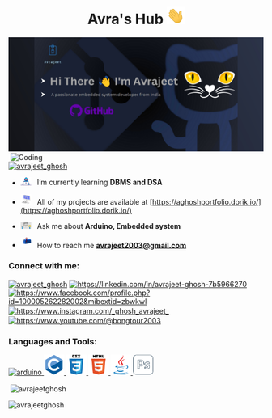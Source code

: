 
<h1 align="center">Avra's Hub  <img src="Ani.gif" width="35"> </h1>
<img src="Edit.jpg" alt="">
<img align="right" alt="Coding" width="500" src="https://user-images.githubusercontent.com/74038190/225813708-98b745f2-7d22-48cf-9150-083f1b00d6c9.gif" width="500">
<br><br>
<a href="https://twitter.com/avrajeet_ghosh" target="blank"><img src="https://img.shields.io/twitter/follow/avrajeet_ghosh?logo=twitter&style=for-the-badge" alt="avrajeet_ghosh" /></a>

- <img src="developer.gif"  width="21" />&nbsp;&nbsp; I’m currently learning **DBMS and DSA**

- <img src="laptop.gif"  width="21" />&nbsp;&nbsp; All of my projects are available at [https://aghoshportfolio.dorik.io/](https://aghoshportfolio.dorik.io/)

- <img src="lightning.gif"  width="21" />&nbsp;&nbsp; Ask me about **Arduino, Embedded system**

- <img src="letterbox.gif"  width="21" />&nbsp;&nbsp; How to reach me **avrajeet2003@gmail.com**

<h3 align="left">Connect with me:</h3>
<p align="left">
<a href="https://twitter.com/avrajeet_ghosh" target="blank"><img align="center" src="https://raw.githubusercontent.com/rahuldkjain/github-profile-readme-generator/master/src/images/icons/Social/twitter.svg" alt="avrajeet_ghosh" height="30" width="40" /></a>
<a href="https://linkedin.com/in/https://linkedin.com/in/avrajeet-ghosh-7b5966270" target="blank"><img align="center" src="https://raw.githubusercontent.com/rahuldkjain/github-profile-readme-generator/master/src/images/icons/Social/linked-in-alt.svg" alt="https://linkedin.com/in/avrajeet-ghosh-7b5966270" height="30" width="40" /></a>
<a href="https://fb.com/https://www.facebook.com/profile.php?id=100005262282002&mibextid=zbwkwl" target="blank"><img align="center" src="https://raw.githubusercontent.com/rahuldkjain/github-profile-readme-generator/master/src/images/icons/Social/facebook.svg" alt="https://www.facebook.com/profile.php?id=100005262282002&mibextid=zbwkwl" height="30" width="40" /></a>
<a href="https://instagram.com/https://www.instagram.com/_ghosh_avrajeet_" target="blank"><img align="center" src="https://raw.githubusercontent.com/rahuldkjain/github-profile-readme-generator/master/src/images/icons/Social/instagram.svg" alt="https://www.instagram.com/_ghosh_avrajeet_" height="30" width="40" /></a>
<a href="https://www.youtube.com/c/https://www.youtube.com/@bongtour2003" target="blank"><img align="center" src="https://raw.githubusercontent.com/rahuldkjain/github-profile-readme-generator/master/src/images/icons/Social/youtube.svg" alt="https://www.youtube.com/@bongtour2003" height="30" width="40" /></a>
</p>

<h3 align="left">Languages and Tools:</h3>
<p align="left"> <a href="https://www.arduino.cc/" target="_blank" rel="noreferrer"> <img src="https://cdn.worldvectorlogo.com/logos/arduino-1.svg" alt="arduino" width="40" height="40"/> </a> <a href="https://www.cprogramming.com/" target="_blank" rel="noreferrer"> <img src="https://raw.githubusercontent.com/devicons/devicon/master/icons/c/c-original.svg" alt="c" width="40" height="40"/> </a> <a href="https://www.w3schools.com/css/" target="_blank" rel="noreferrer"> <img src="https://raw.githubusercontent.com/devicons/devicon/master/icons/css3/css3-original-wordmark.svg" alt="css3" width="40" height="40"/> </a> <a href="https://www.w3.org/html/" target="_blank" rel="noreferrer"> <img src="https://raw.githubusercontent.com/devicons/devicon/master/icons/html5/html5-original-wordmark.svg" alt="html5" width="40" height="40"/> </a> <a href="https://www.java.com" target="_blank" rel="noreferrer"> <img src="https://raw.githubusercontent.com/devicons/devicon/master/icons/java/java-original.svg" alt="java" width="40" height="40"/> </a> <a href="https://www.photoshop.com/en" target="_blank" rel="noreferrer"> <img src="https://raw.githubusercontent.com/devicons/devicon/master/icons/photoshop/photoshop-line.svg" alt="photoshop" width="40" height="40"/> </a> </p>

<p>&nbsp;<img align="center" src="https://github-readme-stats.vercel.app/api?username=avrajeetghosh&show_icons=true&locale=en" alt="avrajeetghosh" /></p>

<p><img align="center" src="https://github-readme-streak-stats.herokuapp.com/?user=avrajeetghosh&" alt="avrajeetghosh" /></p>

